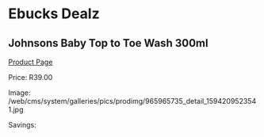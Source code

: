 
# Ebucks Dealz
## Johnsons Baby Top to Toe Wash 300ml
[Product Page](https://www.ebucks.com/web/shop/productSelected.do?prodId=965965735&catId=1186088243)

Price: R39.00

Image: /web/cms/system/galleries/pics/prodimg/965965735_detail_1594209523541.jpg

Savings: 


	
